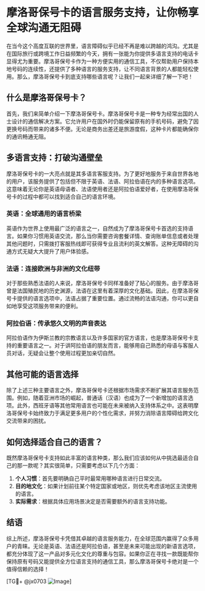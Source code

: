 # 摩洛哥保号卡的语言服务支持，让你畅享全球沟通无阻碍

在当今这个高度互联的世界里，语言障碍似乎已经不再是难以跨越的鸿沟。尤其是在国际旅行或跨境工作日益频繁的今天，拥有一张能为你提供多语言支持的电话卡显得尤为重要。摩洛哥保号卡作为一种方便实用的通信工具，不仅帮助用户保持本地号码的连续性，还提供了多种语言的服务支持，让不同语言背景的人都能轻松使用。那么，摩洛哥保号卡到底支持哪些语言呢？让我们一起来详细了解一下吧！

## 什么是摩洛哥保号卡？

首先，我们来简单介绍一下摩洛哥保号卡。摩洛哥保号卡是一种专为经常出国的人士设计的通信解决方案。它允许用户在国外时仍能保留原有的手机号码，避免了因更换号码而带来的诸多不便。无论是商务出差还是旅游度假，这种卡片都能确保你的通讯畅通无阻。

## 多语言支持：打破沟通壁垒

摩洛哥保号卡的一大亮点就是其多语言客服支持。为了更好地服务于来自世界各地的用户，该服务提供了包括但不限于英语、法语、阿拉伯语在内的多种语言选项。这意味着无论你是英语母语者、法语使用者还是阿拉伯语爱好者，在使用摩洛哥保号卡的过程中都可以找到适合自己的语言环境。

### 英语：全球通用的语言桥梁

英语作为世界上使用最广泛的语言之一，自然成为了摩洛哥保号卡首选的支持语言。如果你习惯用英语交流，那么当你需要咨询套餐详情、查询账单信息或者处理其他问题时，只需拨打客服热线即可获得专业且流利的英文解答。这种无障碍的沟通方式无疑大大提升了用户体验感。

### 法语：连接欧洲与非洲的文化纽带

对于那些熟悉法语的人来说，摩洛哥保号卡同样准备好了贴心的服务。由于摩洛哥曾是法国殖民地的历史渊源，法语在这里有着深厚的文化基础。因此，在摩洛哥保号卡提供的语言选项中，法语占据了重要位置。通过流畅的法语沟通，你可以更自如地享受这项服务带来的便利。

### 阿拉伯语：传承悠久文明的声音表达

阿拉伯语作为伊斯兰教的宗教语言以及许多国家的官方语言，也是摩洛哥保号卡支持的重要语言之一。对于讲阿拉伯语的朋友而言，能够用自己熟悉的母语与客服人员对话，无疑会让整个使用过程更加亲切自然。

## 其他可能的语言选择

除了上述三种主要语言之外，摩洛哥保号卡还根据市场需求不断扩展其语言服务范围。例如，随着亚洲市场的崛起，普通话（汉语）也成为了一个新增加的语言选项。此外，西班牙语等其他常用语言也可能在未来被纳入支持体系之中。这表明摩洛哥保号卡始终致力于满足更多用户的个性化需求，并努力消除语言障碍给跨文化交流带来的困扰。

## 如何选择适合自己的语言？

既然摩洛哥保号卡支持如此丰富的语言种类，那么我们应该如何从中挑选最适合自己的那一款呢？其实很简单，只需要考虑以下几个方面：

1. **个人习惯**：首先要明确自己平时最常用哪种语言进行日常交流。
2. **目的地文化**：如果计划前往某个特定国家或地区，则优先考虑该地区主流使用的语言。
3. **实际需求**：根据具体应用场景决定是否需要额外的语言支持功能。

## 结语

综上所述，摩洛哥保号卡凭借其卓越的语言服务能力，在全球范围内赢得了众多用户的青睐。无论是英语、法语还是阿拉伯语，甚至是未来可能出现的新语言选项，都充分体现了这一产品对多元化文化的尊重与包容。如果你正在寻找一款既能帮你保持原有号码又能提供全方位语言支持的通信工具，那么摩洛哥保号卡绝对是一个值得信赖的选择！

[TG💪+ @jx0703 ![Image](https://github.com/user-attachments/assets/dbca1d08-cadb-493c-b0ec-ad6f7a83f270)]